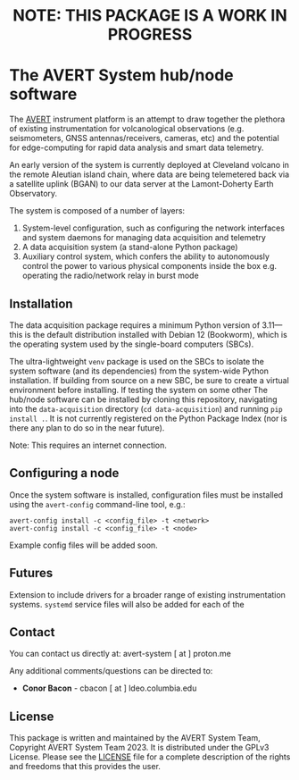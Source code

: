 <h1 align="center">
    <b>NOTE: THIS PACKAGE IS A WORK IN PROGRESS</b>
</h1>

# The AVERT System hub/node software
The [AVERT](https://vulcan1.ldeo.columbia.edu) instrument platform is an attempt to draw together the plethora of existing instrumentation for volcanological observations (e.g. seismometers, GNSS antennas/receivers, cameras, etc) and the potential for edge-computing for rapid data analysis and smart data telemetry.

An early version of the system is currently deployed at Cleveland volcano in the remote Aleutian island chain, where data are being telemetered back via a satellite uplink (BGAN) to our data server at the Lamont-Doherty Earth Observatory.

The system is composed of a number of layers:

1. System-level configuration, such as configuring the network interfaces and system daemons for managing data acquisition and telemetry
2. A data acquisition system (a stand-alone Python package)
3. Auxiliary control system, which confers the ability to autonomously control the power to various physical components inside the box e.g. operating the radio/network relay in burst mode

## Installation
The data acquisition package requires a minimum Python version of 3.11—this is the default distribution installed with Debian 12 (Bookworm), which is the operating system used by the single-board computers (SBCs).

The ultra-lightweight `venv` package is used on the SBCs to isolate the system software (and its dependencies) from the system-wide Python installation. If building from source on a new SBC, be sure to create a virtual environment before installing. If testing the system on some other  The hub/node software can be installed by cloning this repository, navigating into the `data-acquisition` directory (`cd data-acquisition`) and running `pip install .`. It is not currently registered on the Python Package Index (nor is there any plan to do so in the near future).

Note: This requires an internet connection.

## Configuring a node
Once the system software is installed, configuration files must be installed using the `avert-config` command-line tool, e.g.:

```
avert-config install -c <config_file> -t <network>
avert-config install -c <config_file> -t <node>
```

Example config files will be added soon.

## Futures
Extension to include drivers for a broader range of existing instrumentation systems. `systemd` service files will also be added for each of the 

## Contact
You can contact us directly at: avert-system [ at ] proton.me

Any additional comments/questions can be directed to:
* **Conor Bacon** - cbacon [ at ] ldeo.columbia.edu

## License
This package is written and maintained by the AVERT System Team, Copyright AVERT System Team 2023. It is distributed under the GPLv3 License. Please see the [LICENSE](LICENSE) file for a complete description of the rights and freedoms that this provides the user.
